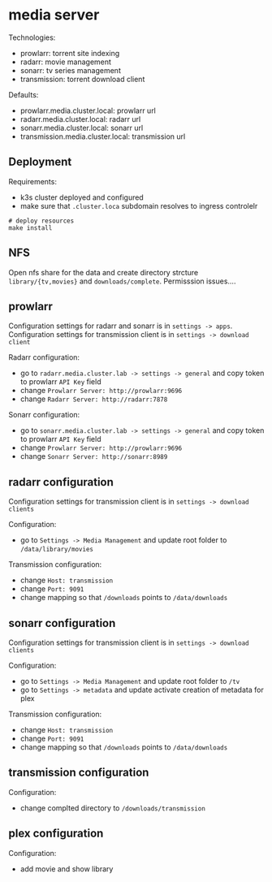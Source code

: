 # media server

Technologies:
- prowlarr: torrent site indexing
- radarr: movie management
- sonarr: tv series management
- transmission: torrent download client

Defaults:
- prowlarr.media.cluster.local: prowlarr url
- radarr.media.cluster.local: radarr url
- sonarr.media.cluster.local: sonarr url
- transmission.media.cluster.local: transmission url


## Deployment

Requirements:
- k3s cluster deployed and configured
- make sure that `.cluster.loca` subdomain resolves to ingress controlelr

```
# deploy resources
make install
```

## NFS
Open nfs share for the data and create directory strcture `library/{tv,movies}` and `downloads/complete`.
Permisssion issues....

## prowlarr

Configuration settings for radarr and sonarr is in `settings -> apps`.
Configuration settings for transmission client is in `settings -> download client`

Radarr configuration:
- go to `radarr.media.cluster.lab -> settings -> general` and copy token to prowlarr `API Key` field
- change `Prowlarr Server: http://prowlarr:9696`
- change `Radarr Server: http://radarr:7878`

Sonarr configuration:
- go to `sonarr.media.cluster.lab -> settings -> general` and copy token to prowlarr `API Key` field
- change `Prowlarr Server: http://prowlarr:9696`
- change `Sonarr Server: http://sonarr:8989`

## radarr configuration
Configuration settings for transmission client is in `settings -> download clients`

Configuration:
- go to `Settings -> Media Management` and update root folder to `/data/library/movies`

Transmission configuration:
- change `Host: transmission`
- change `Port: 9091`
- change mapping so that `/downloads` points to `/data/downloads`


## sonarr configuration
Configuration settings for transmission client is in `settings -> download clients`

Configuration:
- go to `Settings -> Media Management` and update root folder to `/tv`
- go to `Settings -> metadata` and update activate creation of metadata for plex

Transmission configuration:
- change `Host: transmission`
- change `Port: 9091`
- change mapping so that `/downloads` points to `/data/downloads`


## transmission configuration
Configuration:
- change complted directory to `/downloads/transmission`


## plex configuration
Configuration:
- add movie and show library
